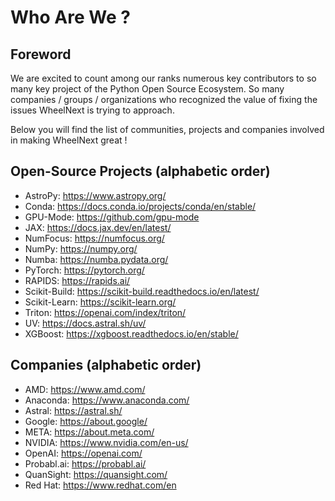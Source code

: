 
# Who Are We ?

## Foreword

We are excited to count among our ranks numerous key contributors to so many key project of the Python Open Source Ecosystem.
So many companies / groups / organizations who recognized the value of fixing the issues WheelNext is trying to approach.

Below you will find the list of communities, projects and companies involved in making WheelNext great !

## Open-Source Projects (alphabetic order)

- AstroPy: https://www.astropy.org/
- Conda: <https://docs.conda.io/projects/conda/en/stable/>
- GPU-Mode: <https://github.com/gpu-mode>
- JAX: <https://docs.jax.dev/en/latest/>
- NumFocus: <https://numfocus.org/>
- NumPy: <https://numpy.org/>
- Numba: <https://numba.pydata.org/>
- PyTorch: <https://pytorch.org/>
- RAPIDS: <https://rapids.ai/>
- Scikit-Build: https://scikit-build.readthedocs.io/en/latest/
- Scikit-Learn: https://scikit-learn.org/
- Triton: <https://openai.com/index/triton/>
- UV: <https://docs.astral.sh/uv/>
- XGBoost: <https://xgboost.readthedocs.io/en/stable/>

## Companies (alphabetic order)

- AMD: <https://www.amd.com/>
- Anaconda: <https://www.anaconda.com/>
- Astral: <https://astral.sh/>
- Google: <https://about.google/>
- META: <https://about.meta.com/>
- NVIDIA: <https://www.nvidia.com/en-us/>
- OpenAI: <https://openai.com/>
- Probabl.ai: <https://probabl.ai/>
- QuanSight: <https://quansight.com/>
- Red Hat: <https://www.redhat.com/en>
